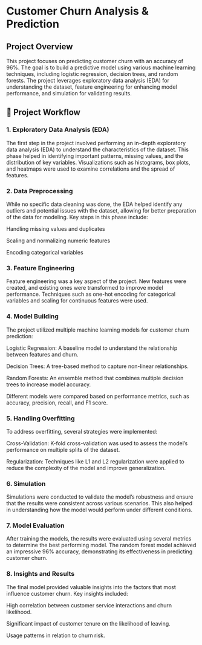 # Customer Churn Analysis & Prediction
## Project Overview
This project focuses on predicting customer churn with an accuracy of 96%. The goal is to build a predictive model using various machine learning techniques, including logistic regression, decision trees, and random forests. The project leverages exploratory data analysis (EDA) for understanding the dataset, feature engineering for enhancing model performance, and simulation for validating results.
## 🚀 Project Workflow
### 1. Exploratory Data Analysis (EDA)
The first step in the project involved performing an in-depth exploratory data analysis (EDA) to understand the characteristics of the dataset. This phase helped in identifying important patterns, missing values, and the distribution of key variables. Visualizations such as histograms, box plots, and heatmaps were used to examine correlations and the spread of features.

### 2. Data Preprocessing
While no specific data cleaning was done, the EDA helped identify any outliers and potential issues with the dataset, allowing for better preparation of the data for modeling. Key steps in this phase include:

Handling missing values and duplicates

Scaling and normalizing numeric features

Encoding categorical variables

### 3. Feature Engineering
Feature engineering was a key aspect of the project. New features were created, and existing ones were transformed to improve model performance. Techniques such as one-hot encoding for categorical variables and scaling for continuous features were used.

### 4. Model Building
The project utilized multiple machine learning models for customer churn prediction:

Logistic Regression: A baseline model to understand the relationship between features and churn.

Decision Trees: A tree-based method to capture non-linear relationships.

Random Forests: An ensemble method that combines multiple decision trees to increase model accuracy.

Different models were compared based on performance metrics, such as accuracy, precision, recall, and F1 score.

### 5. Handling Overfitting
To address overfitting, several strategies were implemented:

Cross-Validation: K-fold cross-validation was used to assess the model’s performance on multiple splits of the dataset.

Regularization: Techniques like L1 and L2 regularization were applied to reduce the complexity of the model and improve generalization.

### 6. Simulation
Simulations were conducted to validate the model’s robustness and ensure that the results were consistent across various scenarios. This also helped in understanding how the model would perform under different conditions.

### 7. Model Evaluation
After training the models, the results were evaluated using several metrics to determine the best performing model. The random forest model achieved an impressive 96% accuracy, demonstrating its effectiveness in predicting customer churn.

### 8. Insights and Results
The final model provided valuable insights into the factors that most influence customer churn. Key insights included:

High correlation between customer service interactions and churn likelihood.

Significant impact of customer tenure on the likelihood of leaving.

Usage patterns in relation to churn risk.
